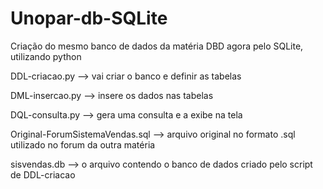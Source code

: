 # Unopar-db-SQLite
Criação do mesmo banco de dados da matéria DBD agora pelo SQLite, utilizando python

DDL-criacao.py --> vai criar o banco e definir as tabelas

DML-insercao.py  --> insere os dados nas tabelas

DQL-consulta.py --> gera uma consulta e a exibe na tela

Original-ForumSistemaVendas.sql --> arquivo original no formato .sql utilizado no forum da outra matéria

sisvendas.db  --> o arquivo contendo o banco de dados criado pelo script de DDL-criacao
